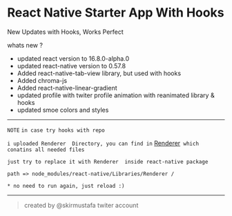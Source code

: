 # React Native Starter App With Hooks
New Updates with Hooks, Works Perfect

whats new ?
- updated react version to 16.8.0-alpha.0
- updated react-native version to 0.57.8
- Added react-native-tab-view library, but used with hooks
- Added chroma-js
- Added react-native-linear-gradient
- updated profile with twiter profile animation with reanimated library & hooks
- updated smoe colors and styles

------------


`NOTE`
`in case try hooks with repo`

`i uploaded Renderer  Directory, you can find in` [Renderer](https://github.com/mustafaskir/react_native_starter_app/tree/hooks_dev/Renderer "Renderer")` which conatins all needed files`

`just try to replace it with Renderer  inside react-native package`

`path => node_modules/react-native/Libraries/Renderer /`

`* no need to run again, just reload :)`

------------


> created by @skirmustafa twiter account
